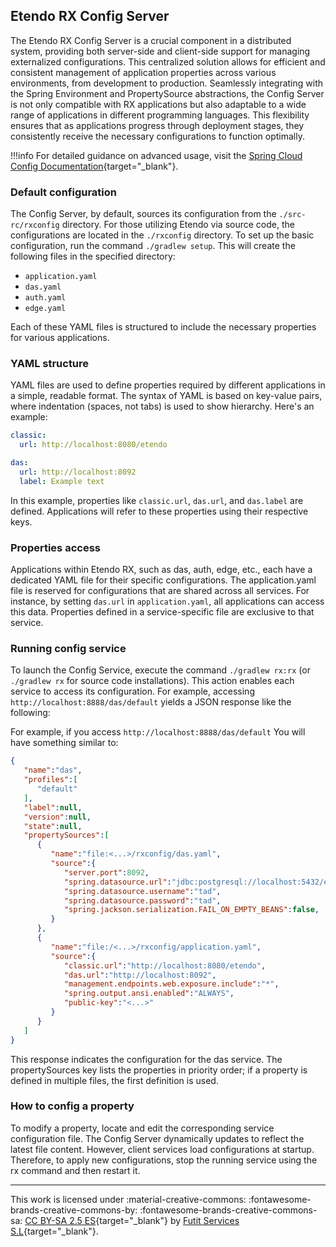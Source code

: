 ## Etendo RX Config Server

The Etendo RX Config Server is a crucial component in a distributed system, providing both server-side and client-side support for managing externalized configurations. This centralized solution allows for efficient and consistent management of application properties across various environments, from development to production. Seamlessly integrating with the Spring Environment and PropertySource abstractions, the Config Server is not only compatible with RX applications but also adaptable to a wide range of applications in different programming languages. This flexibility ensures that as applications progress through deployment stages, they consistently receive the necessary configurations to function optimally.

!!!info
      For detailed guidance on advanced usage, visit the [Spring Cloud Config Documentation](https://docs.spring.io/spring-cloud-config/docs/current/reference/html/){target="\_blank"}.

### Default configuration

The Config Server, by default, sources its configuration from the `./src-rc/rxconfig` directory. For those utilizing Etendo via source code, the configurations are located in the `./rxconfig` directory. To set up the basic configuration, run the command `./gradlew setup`. This will create the following files in the specified directory:

* `application.yaml`
* `das.yaml`
* `auth.yaml`
* `edge.yaml`

Each of these YAML files is structured to include the necessary properties for various applications.

### YAML structure

YAML files are used to define properties required by different applications in a simple, readable format. The syntax of YAML is based on key-value pairs, where indentation (spaces, not tabs) is used to show hierarchy. Here's an example:

```yaml title="YAML example"
classic:
  url: http://localhost:8080/etendo

das:
  url: http://localhost:8092
  label: Example text
```

In this example, properties like `classic.url`, `das.url`, and `das.label` are defined. Applications will refer to these properties using their respective keys.

### Properties access

Applications within Etendo RX, such as das, auth, edge, etc., each have a dedicated YAML file for their specific configurations. The application.yaml file is reserved for configurations that are shared across all services. For instance, by setting `das.url` in `application.yaml`, all applications can access this data. Properties defined in a service-specific file are exclusive to that service.

### Running config service

To launch the Config Service, execute the command `./gradlew rx:rx` (or `./gradlew rx` for source code installations). This action enables each service to access its configuration. For example, accessing `http://localhost:8888/das/default` yields a JSON response like the following:

For example, if you access `http://localhost:8888/das/default`
You will have something similar to:

```json title="Query response"
{
   "name":"das",
   "profiles":[
      "default"
   ],
   "label":null,
   "version":null,
   "state":null,
   "propertySources":[
      {
         "name":"file:<...>/rxconfig/das.yaml",
         "source":{
            "server.port":8092,
            "spring.datasource.url":"jdbc:postgresql://localhost:5432/etendo",
            "spring.datasource.username":"tad",
            "spring.datasource.password":"tad",
            "spring.jackson.serialization.FAIL_ON_EMPTY_BEANS":false,
         }
      },
      {
         "name":"file:/<...>/rxconfig/application.yaml",
         "source":{
            "classic.url":"http://localhost:8080/etendo",
            "das.url":"http://localhost:8092",
            "management.endpoints.web.exposure.include":"*",
            "spring.output.ansi.enabled":"ALWAYS",
            "public-key":"<...>"
         }
      }
   ]
}
```

This response indicates the configuration for the das service. The propertySources key lists the properties in priority order; if a property is defined in multiple files, the first definition is used.

### How to config a property

To modify a property, locate and edit the corresponding service configuration file. The Config Server dynamically updates to reflect the latest file content. However, client services load configurations at startup. Therefore, to apply new configurations, stop the running service using the rx command and then restart it.


---
This work is licensed under :material-creative-commons: :fontawesome-brands-creative-commons-by: :fontawesome-brands-creative-commons-sa: [ CC BY-SA 2.5 ES](https://creativecommons.org/licenses/by-sa/2.5/es/){target="_blank"} by [Futit Services S.L](https://etendo.software){target="_blank"}.
